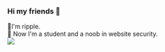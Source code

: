 ### Hi my friends 👋
🔭I'm ripple.  
💬 Now I'm a student and a noob in website security.  
[![](https://github-readme-stats.vercel.app/api?username=rippleQAQ)]()


<!--
**rippleQAQ/rippleQAQ** is a ✨ _special_ ✨ repository because its `README.md` (this file) appears on your GitHub profile.

Here are some ideas to get you started:

- 🔭 I’m currently working on ...
- 🌱 I’m currently learning ...
- 👯 I’m looking to collaborate on ...
- 🤔 I’m looking for help with ...
- 💬 Ask me about ...
- 📫 How to reach me: ...
- 😄 Pronouns: ...
- ⚡ Fun fact: ...
-->
